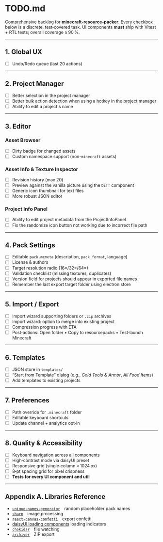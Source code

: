 # TODO.md

Comprehensive backlog for **minecraft-resource-packer**.
Every checkbox below is a discrete, test‑covered task.
UI components **must** ship with Vitest + RTL tests; overall coverage ≥ 90 %.

---

## 1. Global UX

- [ ] Undo/Redo queue (last 20 actions)

---

## 2. Project Manager

- [ ] Better selection in the project manager
- [ ] Better bulk action detection when using a hotkey in the project manager
- [ ] Ability to edit a project's name

---

## 3. Editor

### Asset Browser

- [ ] Dirty badge for changed assets
- [ ] Custom namespace support (non-`minecraft` assets)

### Asset Info & Texture Inspector

- [ ] Revision history (max 20)
- [ ] Preview against the vanilla picture using the `Diff` component
- [ ] Generic icon thumbnail for text files
- [ ] More robust JSON editor

### Project Info Panel

- [ ] Ability to edit project metadata from the ProjectInfoPanel
- [ ] Fix the randomize icon button not working due to incorrect file path

---

## 4. Pack Settings

- [ ] Editable `pack.mcmeta` (description, `pack_format`, language)
- [ ] License & authors
- [ ] Target resolution radio (16×/32×/64×)
- [ ] Validation checklist (missing textures, duplicates)
- [ ] Version field for projects should appear in exported file names
- [ ] Remember the last export target folder using electron store

---

## 5. Import / Export

- [ ] Import wizard supporting folders or `.zip` archives
- [ ] Import wizard: option to merge into existing project
- [ ] Compression progress with ETA
- [ ] Post‑actions: Open folder • Copy to resourcepacks • Test‑launch Minecraft

---

## 6. Templates

- [ ] JSON store in `templates/`
- [ ] “Start from Template” dialog (e.g., _Gold Tools & Armor_, _All Food Items_)
- [ ] Add templates to existing projects

---

## 7. Preferences

- [ ] Path override for `.minecraft` folder
- [ ] Editable keyboard shortcuts
- [ ] Update channel + analytics opt‑in

---

## 8. Quality & Accessibility

- [ ] Keyboard navigation across all components
- [ ] High‑contrast mode via daisyUI preset
- [ ] Responsive grid (single‑column < 1024 px)
- [ ] 8‑pt spacing grid for pixel crispness
- [ ] **Tests for every UI component and util**

---

## Appendix A. Libraries Reference

- [`unique-names-generator`](https://www.npmjs.com/package/unique-names-generator) random placeholder pack names
- [`sharp`](https://www.npmjs.com/package/sharp) image processing
- [`react-canvas-confetti`](https://www.npmjs.com/package/react-canvas-confetti) export confetti
- [daisyUI loading components](https://daisyui.com/components/loading/) loading indicators
- [`chokidar`](https://www.npmjs.com/package/chokidar) file watching
- [`archiver`](https://www.npmjs.com/package/archiver) ZIP export
